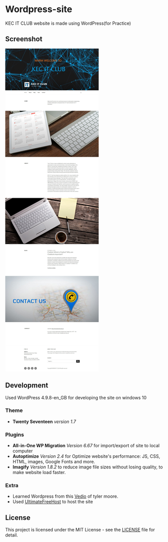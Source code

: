 # Wordpress-site
KEC IT CLUB website is made using WordPress(for Practice)
## Screenshot
![](Screeshots/home.jpg)
## Development
Used WordPress 4.9.8-en_GB for developing the site on windows 10

### Theme
- **Twenty Seventeen** *version 1.7*
### Plugins
- **All-in-One WP Migration** *Version 6.67* for import/export of site to local computer
- **Autoptimize** *Version 2.4*  for Optimize website's performance: JS, CSS, HTML, images, Google Fonts and more.
- **Imagify** *Version 1.8.2* to reduce image file sizes without losing quality, to make  website load faster.

### Extra
- Learned Wordpress from this [Vedio](https://www.youtube.com/watch?v=2cbvZf1jIJM&t=1811s) of tyler moore.
- Used [UltimateFreeHost](http://www.ultimatefreehost.in/) to host the site

## License
This project is licensed under the MIT License - see the [LICENSE](LICENSE) file for detail.
